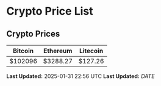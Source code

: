 # Crypto Price List

## Crypto Prices
| Bitcoin | Ethereum | Litecoin |
| ------- | -------- | -------- |
| $102096 | $3288.27 | $127.26 |
**Last Updated:** 2025-01-31 22:56 UTC
**Last Updated:** $DATE$
